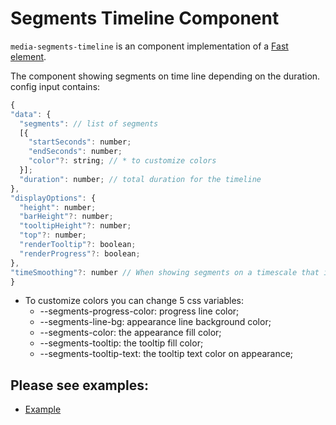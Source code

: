 # Segments Timeline Component

`media-segments-timeline` is an component implementation of a [Fast element](https://www.fast.design/).

The component showing segments on time line depending on the duration.
config input contains:

```javascript
{
"data": {
  "segments": // list of segments
  [{
    "startSeconds": number;
    "endSeconds": number;
    "color"?: string; // * to customize colors
  }];
  "duration": number; // total duration for the timeline
},
"displayOptions": {
  "height": number;
  "barHeight"?: number;
  "tooltipHeight"?: number;
  "top"?: number;
  "renderTooltip"?: boolean;
  "renderProgress"?: boolean;
},
"timeSmoothing"?: number // When showing segments on a timescale that is too large – for example on a 24 hour timeline, it is not possible to show distinct segments when they are separated by too small a distance, say 1.3 seconds. By setting timeSmoothing to 1.3, you can combine segments when they are separated by less than this distance.
}
```

-   To customize colors you can change 5 css variables:
    -   --segments-progress-color: progress line color;
    -   --segments-line-bg: appearance line background color;
    -   --segments-color: the appearance fill color;
    -   --segments-tooltip: the tooltip fill color;
    -   --segments-tooltip-text: the tooltip text color on appearance;

## Please see examples:

-   [Example](./examples/example.html)
